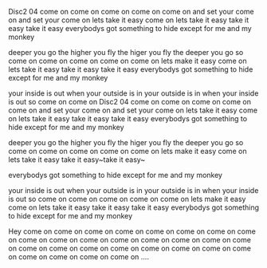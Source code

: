 Disc2 04
come on come on
come on come on
come on and set your
come on and set your
come on lets take it easy
come on lets take it easy
take it easy
take it easy
everybodys got something to hide
except for me and my monkey

deeper you go
the higher you fly
the higer you fly
the deeper you go
so come on come on
come on
come on
come on lets make it easy
come on lets take it easy
take it easy take it easy
everybodys got something to hide
except for me and my monkey

your inside is out
when your outside is in
your outside is in
when your inside is out
so come on come on
Disc2 04
come on come on
come on come on
come on and set your
come on and set your
come on lets take it easy
come on lets take it easy
take it easy
take it easy
everybodys got something to hide
except for me and my monkey

deeper you go
the higher you fly
the higer you fly
the deeper you go
so come on come on
come on
come on
come on lets make it easy
come on lets take it easy
take it easy~take it easy~

everybodys got something to hide
except for me and my monkey

your inside is out
when your outside is in
your outside is in
when your inside is out
so come on come on
come on
come on
come on lets make it easy
come on lets take it easy
take it easy take it easy
everybodys got something to hide
except for me and my monkey

Hey
come on come on come on come on come on come on come on come on come on come on
come on come on come on come on come on come on come on come on come on come on come on come on come on come on come on come on come on come on ....
